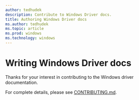 ```yaml
---
author: tedhudek
description: Contribute to Windows Driver docs. 
title: Authoring Windows Driver docs
ms.author: tedhudek
ms.topic: article
ms.prod: windows
ms.technology: windows
---
```


# Writing Windows Driver docs

Thanks for your interest in contributing to the Windows driver documentation.

For complete details, please see [CONTRIBUTING.md](https://github.com/MicrosoftDocs/windows-driver-docs/blob/staging/CONTRIBUTING.md).
